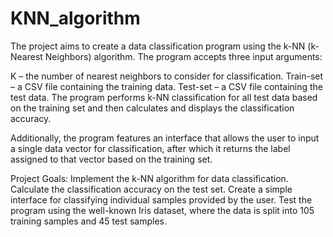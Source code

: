 # KNN_algorithm
The project aims to create a data classification program using the k-NN (k-Nearest Neighbors) algorithm. The program accepts three input arguments:

K – the number of nearest neighbors to consider for classification.
Train-set – a CSV file containing the training data.
Test-set – a CSV file containing the test data.
The program performs k-NN classification for all test data based on the training set and then calculates and displays the classification accuracy.

Additionally, the program features an interface that allows the user to input a single data vector for classification, after which it returns the label assigned to that vector based on the training set.

Project Goals:
Implement the k-NN algorithm for data classification.
Calculate the classification accuracy on the test set.
Create a simple interface for classifying individual samples provided by the user.
Test the program using the well-known Iris dataset, where the data is split into 105 training samples and 45 test samples.